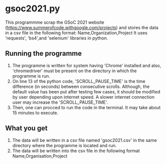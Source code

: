 # gsoc2021.py
This programmme scrap the GSoC 2021 website (https://www.summerofcode.withgoogle.com/projects) and stores the data in a csv file in the following format: Name,Organization,Project
It uses 'requests', 'bs4',and 'selenium' libraries in python.

## Running the programme
1. The programme is written for system having 'Chrome' installed and also, 'chromedriver' must be present on the directory in which the programme is run.
2. On line 13 of the python code, 'SCROLL_PAUSE_TIME' is the time difference (in seconds) between consecutive scrolls. Although, the default value has been put after testing few cases, it should be modified by user depending upon internet speed. A slower internet connection user may increase the 'SCROLL_PAUSE_TIME'.
3. Then, one can procced to run the code in the terminal. It may take about 15 minutes to execute.

## What you get
1. The data will be written in a csv file named 'gsoc2021.csv' in the same directory where the programme is located and run.
2. The data will be written into the csv file in the following format
   Name,Organisation,Project
